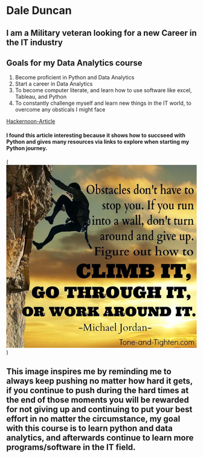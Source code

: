 # Dale Duncan
## I am a Military veteran looking for a new Career in the IT industry

## Goals for my Data Analytics course
1. Become proficient in Python and Data Analytics
2. Start a career in Data Analytics
3. To become computer literate, and learn how to use software like excel, Tableau, and Python
4. To constantly challenge myself and learn new things in the IT world, to overcome any obsticals I might face

[Hackernoon-Article](https://hackernoon.com/what-do-companies-expect-from-python-devs-in-2019-f8b585a1ddf)
#### I found this article interesting because it shows how to succseed with Python and gives many resources via links to explore when starting my Python journey.

(![Image that motivates me](09072bb1681b84443f09c568a7aa863e-1.jpg))

## This image inspires me by reminding me to always keep pushing no matter how hard it gets, if you continue to push during the hard times at the end of those moments you will be rewarded for not giving up and continuing to put your best effort in no matter the circumstance, my goal with this course is to learn python and data analytics, and afterwards continue to learn more programs/software in the IT field.